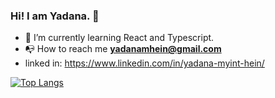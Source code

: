### Hi! I am Yadana. 👋
 
- 🌱 I’m currently learning React and Typescript.
- 📭 How to reach me **yadanamhein@gmail.com**
- linked in: https://www.linkedin.com/in/yadana-myint-hein/

[![Top Langs](https://github-readme-stats.vercel.app/api/top-langs/?username=appgo2021)](https://github.com/appgo2021/github-readme-stats)
